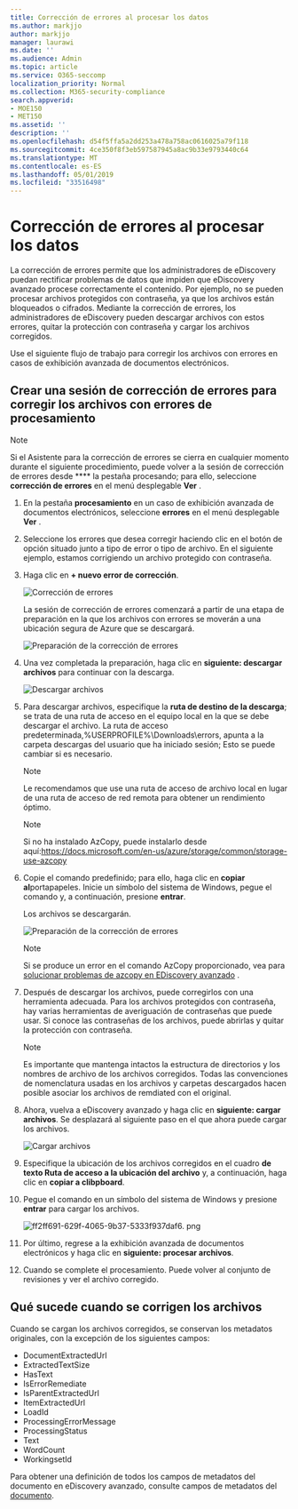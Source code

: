 ```yaml
---
title: Corrección de errores al procesar los datos
ms.author: markjjo
author: markjjo
manager: laurawi
ms.date: ''
ms.audience: Admin
ms.topic: article
ms.service: O365-seccomp
localization_priority: Normal
ms.collection: M365-security-compliance
search.appverid:
- MOE150
- MET150
ms.assetid: ''
description: ''
ms.openlocfilehash: d54f5ffa5a2dd253a478a758ac0616025a79f118
ms.sourcegitcommit: 4ce350f8f3eb597587945a8ac9b33e9793440c64
ms.translationtype: MT
ms.contentlocale: es-ES
ms.lasthandoff: 05/01/2019
ms.locfileid: "33516498"
---
```

# <a name="error-remediation-when-processing-data"></a>Corrección de errores al procesar los datos

La corrección de errores permite que los administradores de eDiscovery puedan rectificar problemas de datos que impiden que eDiscovery avanzado procese correctamente el contenido. Por ejemplo, no se pueden procesar archivos protegidos con contraseña, ya que los archivos están bloqueados o cifrados. Mediante la corrección de errores, los administradores de eDiscovery pueden descargar archivos con estos errores, quitar la protección con contraseña y cargar los archivos corregidos.

Use el siguiente flujo de trabajo para corregir los archivos con errores en casos de exhibición avanzada de documentos electrónicos.

## <a name="creating-an-error-remediation-session-to-remediate-files-with-processing-errors"></a>Crear una sesión de corrección de errores para corregir los archivos con errores de procesamiento

>[!NOTE]
>Si el Asistente para la corrección de errores se cierra en cualquier momento durante el siguiente procedimiento, puede volver a la sesión de corrección de errores desde **** la pestaña procesando; para ello, seleccione **corrección de errores** en el menú desplegable **Ver** .

1. En la pestaña **procesamiento** en un caso de exhibición avanzada de documentos electrónicos, seleccione **errores** en el menú desplegable **Ver** .

2. Seleccione los errores que desea corregir haciendo clic en el botón de opción situado junto a tipo de error o tipo de archivo.  En el siguiente ejemplo, estamos corrigiendo un archivo protegido con contraseña.

3. Haga clic en **+ nuevo error de corrección**.

    ![Corrección de errores](../media/8c2faf1a-834b-44fc-b418-6a18aed8b81a.png)

    La sesión de corrección de errores comenzará a partir de una etapa de preparación en la que los archivos con errores se moverán a una ubicación segura de Azure que se descargará.

    ![Preparación de la corrección de errores](../media/390572ec-7012-47c4-a6b6-4cbb5649e8a8.png)

4. Una vez completada la preparación, haga clic en **siguiente: descargar archivos** para continuar con la descarga.

    ![Descargar archivos](../media/6ac04b09-8e13-414a-9e24-7c75ba586363.png)

5. Para descargar archivos, especifique la **ruta de destino de la descarga**; se trata de una ruta de acceso en el equipo local en la que se debe descargar el archivo.  La ruta de acceso predeterminada,%USERPROFILE%\Downloads\errors, apunta a la carpeta descargas del usuario que ha iniciado sesión; Esto se puede cambiar si es necesario.

    >[!NOTE]
    >Le recomendamos que use una ruta de acceso de archivo local en lugar de una ruta de acceso de red remota para obtener un rendimiento óptimo.

    > [!NOTE]
    > Si no ha instalado AzCopy, puede instalarlo desde aquí:https://docs.microsoft.com/en-us/azure/storage/common/storage-use-azcopy

6. Copie el comando predefinido; para ello, haga clic en **copiar al**portapapeles. Inicie un símbolo del sistema de Windows, pegue el comando y, a continuación, presione **entrar**.  

    Los archivos se descargarán.

    ![Preparación de la corrección de errores](../media/f364ab4d-31c5-4375-b69f-650f694a2f69.png)

    > [!NOTE]
    > Si se produce un error en el comando AzCopy proporcionado, vea para [solucionar problemas de azcopy en EDiscovery avanzado](troubleshooting-azcopy.md) .

7. Después de descargar los archivos, puede corregirlos con una herramienta adecuada. Para los archivos protegidos con contraseña, hay varias herramientas de averiguación de contraseñas que puede usar. Si conoce las contraseñas de los archivos, puede abrirlas y quitar la protección con contraseña.
    > [!NOTE]
    > Es importante que mantenga intactos la estructura de directorios y los nombres de archivo de los archivos corregidos.  Todas las convenciones de nomenclatura usadas en los archivos y carpetas descargados hacen posible asociar los archivos de remdiated con el original.

8. Ahora, vuelva a eDiscovery avanzado y haga clic en **siguiente: cargar archivos**.  Se desplazará al siguiente paso en el que ahora puede cargar los archivos.

    ![Cargar archivos](../media/af3d8617-1bab-4ecd-8de0-22e53acba240.png)

9. Especifique la ubicación de los archivos corregidos en el cuadro **de texto Ruta de acceso a la ubicación del archivo** y, a continuación, haga clic en **copiar a clibpboard**.

10. Pegue el comando en un símbolo del sistema de Windows y presione **entrar** para cargar los archivos.

    ![ff2ff691-629f-4065-9b37-5333f937daf6. png](../media/ff2ff691-629f-4065-9b37-5333f937daf6.png)

11. Por último, regrese a la exhibición avanzada de documentos electrónicos y haga clic en **siguiente: procesar archivos**.

12. Cuando se complete el procesamiento.  Puede volver al conjunto de revisiones y ver el archivo corregido.

## <a name="what-happens-when-files-are-remediated"></a>Qué sucede cuando se corrigen los archivos

Cuando se cargan los archivos corregidos, se conservan los metadatos originales, con la excepción de los siguientes campos: 

- DocumentExtractedUrl
- ExtractedTextSize
- HasText
- IsErrorRemediate
- IsParentExtractedUrl
- ItemExtractedUrl
- LoadId
- ProcessingErrorMessage
- ProcessingStatus
- Text
- WordCount
- WorkingsetId

Para obtener una definición de todos los campos de metadatos del documento en eDiscovery avanzado, consulte campos de metadatos del [documento](document-metadata-fields.md).